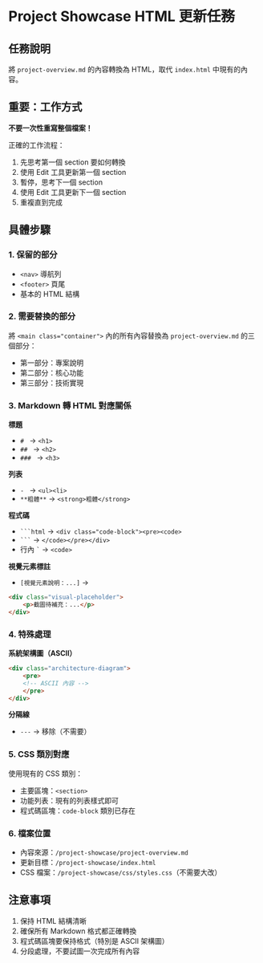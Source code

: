 # Project Showcase HTML 更新任務

## 任務說明

將 `project-overview.md` 的內容轉換為 HTML，取代 `index.html` 中現有的內容。

## 重要：工作方式

**不要一次性重寫整個檔案！**

正確的工作流程：
1. 先思考第一個 section 要如何轉換
2. 使用 Edit 工具更新第一個 section
3. 暫停，思考下一個 section
4. 使用 Edit 工具更新下一個 section
5. 重複直到完成

## 具體步驟

### 1. 保留的部分
- `<nav>` 導航列
- `<footer>` 頁尾
- 基本的 HTML 結構

### 2. 需要替換的部分
將 `<main class="container">` 內的所有內容替換為 `project-overview.md` 的三個部分：
- 第一部分：專案說明
- 第二部分：核心功能  
- 第三部分：技術實現

### 3. Markdown 轉 HTML 對應關係

**標題**
- `# ` → `<h1>`
- `## ` → `<h2>`
- `### ` → `<h3>`

**列表**
- `- ` → `<ul><li>`
- `**粗體**` → `<strong>粗體</strong>`

**程式碼**
- ` ```html ` → `<div class="code-block"><pre><code>`
- ` ``` ` → `</code></pre></div>`
- 行內 `` ` `` → `<code>`

**視覺元素標註**
- `[視覺元素說明：...]` → 
```html
<div class="visual-placeholder">
    <p>截圖待補充：...</p>
</div>
```

### 4. 特殊處理

**系統架構圖（ASCII）**
```html
<div class="architecture-diagram">
    <pre>
    <!-- ASCII 內容 -->
    </pre>
</div>
```

**分隔線**
- `---` → 移除（不需要）

### 5. CSS 類別對應

使用現有的 CSS 類別：
- 主要區塊：`<section>`
- 功能列表：現有的列表樣式即可
- 程式碼區塊：`code-block` 類別已存在

### 6. 檔案位置

- 內容來源：`/project-showcase/project-overview.md`
- 更新目標：`/project-showcase/index.html`
- CSS 檔案：`/project-showcase/css/styles.css`（不需要大改）

## 注意事項

1. 保持 HTML 結構清晰
2. 確保所有 Markdown 格式都正確轉換
3. 程式碼區塊要保持格式（特別是 ASCII 架構圖）
4. 分段處理，不要試圖一次完成所有內容